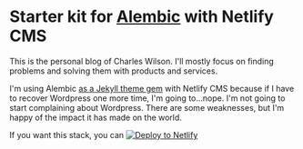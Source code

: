 # Starter kit for [Alembic](https://alembic.darn.es/) with Netlify CMS

This is the personal blog of Charles Wilson. I'll mostly focus on finding problems and solving them with products and services. 

I'm using Alembic [as a Jekyll theme gem](https://alembic.darn.es/#as-a-jekyll-theme) with Netlify CMS because if I have to recover Wordpress one more time, I'm going to...nope. I'm not going to start complaining about Wordpress. There are some weaknesses, but I'm happy of the impact it has made on the world. 

If you want this stack, you can [![Deploy to Netlify](https://www.netlify.com/img/deploy/button.svg)](https://app.netlify.com/start/deploy?repository=https://github.com/daviddarnes/alembic-netlifycms-kit&stack=cms)
